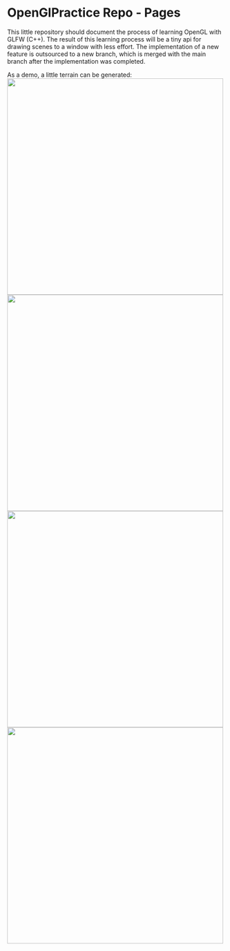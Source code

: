 # OpenGlPractice Repo - Pages

This little repository should document the process of learning OpenGL with GLFW (C++). The result of this learning process will be a tiny api for drawing scenes to a window with less effort.
The implementation of a new feature is outsourced to a new branch, which is merged with the main branch after the implementation was completed.

As a demo, a little terrain can be generated: <br>
<image src="https://i.imgur.com/981LxRl.png" width=500 height=500> </image>
<image src="https://i.imgur.com/RLYbblf.png" width=500 height=500> </image>
<image src="https://i.imgur.com/fYphzP1.png" width=500 height=500> </image>
<image src="https://i.imgur.com/tT9WYMM.png" width=500 height=500> </image>
